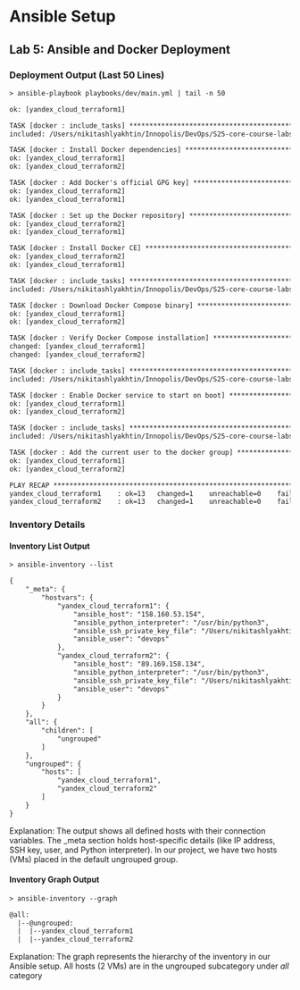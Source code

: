 # Ansible Setup

## Lab 5: Ansible and Docker Deployment

### Deployment Output (Last 50 Lines)

```txt
> ansible-playbook playbooks/dev/main.yml | tail -n 50

ok: [yandex_cloud_terraform1]

TASK [docker : include_tasks] **************************************************
included: /Users/nikitashlyakhtin/Innopolis/DevOps/S25-core-course-labs/ansible/roles/docker/tasks/install_docker.yml for yandex_cloud_terraform1, yandex_cloud_terraform2

TASK [docker : Install Docker dependencies] ************************************
ok: [yandex_cloud_terraform1]
ok: [yandex_cloud_terraform2]

TASK [docker : Add Docker's official GPG key] **********************************
ok: [yandex_cloud_terraform2]
ok: [yandex_cloud_terraform1]

TASK [docker : Set up the Docker repository] ***********************************
ok: [yandex_cloud_terraform2]
ok: [yandex_cloud_terraform1]

TASK [docker : Install Docker CE] **********************************************
ok: [yandex_cloud_terraform2]
ok: [yandex_cloud_terraform1]

TASK [docker : include_tasks] **************************************************
included: /Users/nikitashlyakhtin/Innopolis/DevOps/S25-core-course-labs/ansible/roles/docker/tasks/install_docker_compose.yml for yandex_cloud_terraform1, yandex_cloud_terraform2

TASK [docker : Download Docker Compose binary] *********************************
ok: [yandex_cloud_terraform1]
ok: [yandex_cloud_terraform2]

TASK [docker : Verify Docker Compose installation] *****************************
changed: [yandex_cloud_terraform1]
changed: [yandex_cloud_terraform2]

TASK [docker : include_tasks] **************************************************
included: /Users/nikitashlyakhtin/Innopolis/DevOps/S25-core-course-labs/ansible/roles/docker/tasks/enable_docker_boot.yml for yandex_cloud_terraform1, yandex_cloud_terraform2

TASK [docker : Enable Docker service to start on boot] *************************
ok: [yandex_cloud_terraform1]
ok: [yandex_cloud_terraform2]

TASK [docker : include_tasks] **************************************************
included: /Users/nikitashlyakhtin/Innopolis/DevOps/S25-core-course-labs/ansible/roles/docker/tasks/add_user_to_docker_group.yml for yandex_cloud_terraform1, yandex_cloud_terraform2

TASK [docker : Add the current user to the docker group] ***********************
ok: [yandex_cloud_terraform1]
ok: [yandex_cloud_terraform2]

PLAY RECAP *********************************************************************
yandex_cloud_terraform1    : ok=13   changed=1    unreachable=0    failed=0    skipped=0    rescued=0    ignored=0   
yandex_cloud_terraform2    : ok=13   changed=1    unreachable=0    failed=0    skipped=0    rescued=0    ignored=0  
```

### Inventory Details

#### Inventory List Output

```txt
> ansible-inventory --list

{
    "_meta": {
        "hostvars": {
            "yandex_cloud_terraform1": {
                "ansible_host": "158.160.53.154",
                "ansible_python_interpreter": "/usr/bin/python3",
                "ansible_ssh_private_key_file": "/Users/nikitashlyakhtin/.ssh/id_ed25519",
                "ansible_user": "devops"
            },
            "yandex_cloud_terraform2": {
                "ansible_host": "89.169.158.134",
                "ansible_python_interpreter": "/usr/bin/python3",
                "ansible_ssh_private_key_file": "/Users/nikitashlyakhtin/.ssh/id_ed25519",
                "ansible_user": "devops"
            }
        }
    },
    "all": {
        "children": [
            "ungrouped"
        ]
    },
    "ungrouped": {
        "hosts": [
            "yandex_cloud_terraform1",
            "yandex_cloud_terraform2"
        ]
    }
}
```

Explanation:
The output shows all defined hosts with their connection variables.
The _meta section holds host-specific details (like IP address, SSH key, user, and Python interpreter).
In our project, we have two hosts (VMs) placed in the default ungrouped group.

#### Inventory Graph Output

```txt
> ansible-inventory --graph

@all:
  |--@ungrouped:
  |  |--yandex_cloud_terraform1
  |  |--yandex_cloud_terraform2
```

Explanation:
The graph represents the hierarchy of the inventory in our Ansible setup.
All hosts (2 VMs) are in the ungrouped subcategory under *all* category
